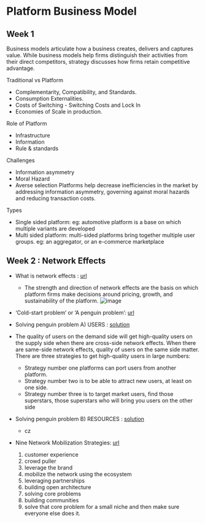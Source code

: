 # Platform Business Model

## Week 1

Business models articulate how a business creates, delivers and captures value. While business models help firms distinguish their activities from their direct competitors, strategy discusses how firms retain competitive advantage. 

Traditional vs Platform
- Complementarity, Compatibility, and Standards.
- Consumption Externalities.
- Costs of Switching - Switching Costs and Lock In
- Economies of Scale in production.

Role of Platform
- Infrastructure
- Information
- Rule & standards

Challenges
- Information asymmetry
- Moral Hazard
- Averse selection
Platforms help decrease inefficiencies in the market by addressing information asymmetry, governing against moral hazards and reducing transaction costs. 

Types
- Single sided platform: eg: automotive platform is a base on which multiple variants are developed
- Multi sided platform: multi-sided platforms bring together multiple user groups. eg:  an aggregator, or an e-commerce marketplace

## Week 2 : Network Effects
- What is network effects : [url](https://youtu.be/hTgCAn-9CMc)
    - The strength and direction of network effects are the basis on which platform firms make decisions around pricing, growth, and sustainability of the platform.
![image](https://github.com/user-attachments/assets/5c8fa243-bd64-47cf-9976-6f1ee570c3a1)

- ‘Cold-start problem’ or ‘A penguin problem’:  [url](https://youtu.be/jWUEZB_jbxI)
- Solving penguin problem  A) USERS : [solution](https://youtu.be/5JNRT5exBJU)
- The quality of users on the demand side will get high-quality users on the supply side when there are cross-side network effects. When there are same-side network effects, quality of users on the same side matter. There are three strategies to get high-quality users in large numbers:
    - Strategy number one platforms can port users from another platform.
    - Strategy number two is to be able to attract new users, at least on one side.
    - Strategy number three is to target market users, find those superstars, those superstars who will bring you users on the other side
- Solving penguin problem  B) RESOURCES : [solution](https://youtu.be/B5nn_Kb3FPg)
    - cz
- Nine Network Mobilization Strategies: [url](https://youtu.be/MdTMRnRJ0z0)
    1. customer experience
    2. crowd puller
    3. leverage the brand
    4. mobilize the network using the ecosystem
    5. leveraging partnerships
    6. building open architecture
    7. solving core problems
    8. building communities
    9. solve that core problem for a small niche and then make sure everyone else does it.


